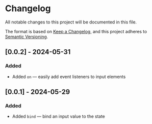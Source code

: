 # Changelog

All notable changes to this project will be documented in this file.

The format is based on [Keep a Changelog](https://keepachangelog.com/en/1.1.0/),
and this project adheres to [Semantic Versioning](https://semver.org/spec/v2.0.0.html).

## [0.0.2] - 2024-05-31

### Added

- Added `on` — easily add event listeners to input elements

## [0.0.1] - 2024-05-29

### Added

- Added `bind` — bind an input value to the state
